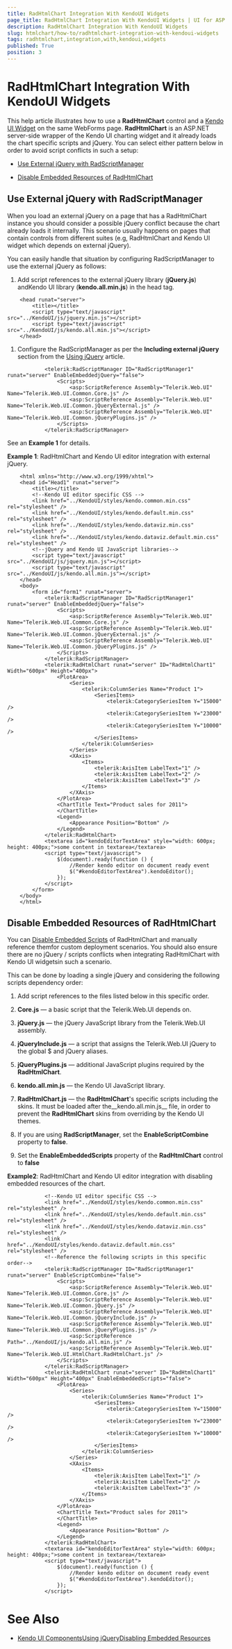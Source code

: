 ```yaml
---
title: RadHtmlChart Integration With KendoUI Widgets
page_title: RadHtmlChart Integration With KendoUI Widgets | UI for ASP.NET AJAX Documentation
description: RadHtmlChart Integration With KendoUI Widgets
slug: htmlchart/how-to/radhtmlchart-integration-with-kendoui-widgets
tags: radhtmlchart,integration,with,kendoui,widgets
published: True
position: 3
---
```


# RadHtmlChart Integration With KendoUI Widgets



This help article illustrates how to use a __RadHtmlChart__ control and a [Kendo UI Widget](http://docs.telerik.com/kendo-ui/introduction) on the same WebForms page. __RadHtmlChart__ is an ASP.NET server-side wrapper of the Kendo UI charting widget and it already loads the chart specific scripts and jQuery. You can select either pattern below in order to avoid script conflicts in such a setup:

* [Use External jQuery with RadScriptManager](#use-external-jquery-with-radscriptmanager)

* [Disable Embedded Resources of RadHtmlChart](#disable-embedded-resources-of-radhtmlchart)

## Use External jQuery with RadScriptManager

When you load an external jQuery on a page that has a RadHtmlChart instance you should consider a possible jQuery conflict because the chart already loads it internally. This scenario usually happens on pages that contain controls from different suites (e.g, RadHtmlChart and Kendo UI widget which depends on external jQuery).

You can easily handle that situation by configuring RadScriptManager to use the external jQuery as follows:

1. Add script references to the external jQuery library (__jQuery.js__) andKendo UI library (__kendo.all.min.js__) in the head tag.

````ASPNET
	<head runat="server">
		<title></title>
		<script type="text/javascript" src="../KendoUI/js/jquery.min.js"></script>
		<script type="text/javascript" src="../KendoUI/js/kendo.all.min.js"></script>
	</head>
````



1. Configure the RadScriptManager as per the __Including external jQuery__ section from the [Using jQuery](020D635F-654D-41FB-9BD0-258E4ED5B401) article.

````ASPNET
			<telerik:RadScriptManager ID="RadScriptManager1" runat="server" EnableEmbeddedjQuery="false">
				<Scripts>
					<asp:ScriptReference Assembly="Telerik.Web.UI" Name="Telerik.Web.UI.Common.Core.js" />
					<asp:ScriptReference Assembly="Telerik.Web.UI" Name="Telerik.Web.UI.Common.jQueryExternal.js" />
					<asp:ScriptReference Assembly="Telerik.Web.UI" Name="Telerik.Web.UI.Common.jQueryPlugins.js" />
				</Scripts>
			</telerik:RadScriptManager>
````



See an __Example 1__ for details.

__Example 1__: RadHtmlChart and Kendo UI editor integration with external jQuery.

````ASPNET
	<html xmlns="http://www.w3.org/1999/xhtml">
	<head id="Head1" runat="server">
		<title></title>
		<!--Kendo UI editor specific CSS -->
		<link href="../KendoUI/styles/kendo.common.min.css" rel="stylesheet" />
		<link href="../KendoUI/styles/kendo.default.min.css" rel="stylesheet" />
		<link href="../KendoUI/styles/kendo.dataviz.min.css" rel="stylesheet" />
		<link href="../KendoUI/styles/kendo.dataviz.default.min.css" rel="stylesheet" />
		<!--jQuery and Kendo UI JavaScript libraries-->
		<script type="text/javascript" src="../KendoUI/js/jquery.min.js"></script>
		<script type="text/javascript" src="../KendoUI/js/kendo.all.min.js"></script>
	</head>
	<body>
		<form id="form1" runat="server">
			<telerik:RadScriptManager ID="RadScriptManager1" runat="server" EnableEmbeddedjQuery="false">
				<Scripts>
					<asp:ScriptReference Assembly="Telerik.Web.UI" Name="Telerik.Web.UI.Common.Core.js" />
					<asp:ScriptReference Assembly="Telerik.Web.UI" Name="Telerik.Web.UI.Common.jQueryExternal.js" />
					<asp:ScriptReference Assembly="Telerik.Web.UI" Name="Telerik.Web.UI.Common.jQueryPlugins.js" />
				</Scripts>
			</telerik:RadScriptManager>
			<telerik:RadHtmlChart runat="server" ID="RadHtmlChart1" Width="600px" Height="400px">
				<PlotArea>
					<Series>
						<telerik:ColumnSeries Name="Product 1">
							<SeriesItems>
								<telerik:CategorySeriesItem Y="15000" />
								<telerik:CategorySeriesItem Y="23000" />
								<telerik:CategorySeriesItem Y="10000" />
							</SeriesItems>
						</telerik:ColumnSeries>
					</Series>
					<XAxis>
						<Items>
							<telerik:AxisItem LabelText="1" />
							<telerik:AxisItem LabelText="2" />
							<telerik:AxisItem LabelText="3" />
						</Items>
					</XAxis>
				</PlotArea>
				<ChartTitle Text="Product sales for 2011">
				</ChartTitle>
				<Legend>
					<Appearance Position="Bottom" />
				</Legend>
			</telerik:RadHtmlChart>
			<textarea id="kendoEditorTextArea" style="width: 600px; height: 400px;">some content in textarea</textarea>
			<script type="text/javascript">
				$(document).ready(function () {
					//Render kendo editor on document ready event
					$("#kendoEditorTextArea").kendoEditor();
				});
			</script>
		</form>
	</body>
	</html>
````



## Disable Embedded Resources of RadHtmlChart

You can [Disable Embedded Scripts](F02D3323-FFA7-46E6-A4DE-303D5EF15A43) of RadHtmlChart and manually reference themfor custom deployment scenarios. You should also ensure there are no jQuery / scripts conflicts when integrating RadHtmlChart with Kendo UI widgetsin such a scenario.

This can be done by loading a single jQuery and considering the following scripts dependency order:

1. Add script references to the files listed below in this specific order.

1. __Core.js__ — a basic script that the Telerik.Web.UI depends on.

1. __jQuery.js__ — the jQuery JavaScript library from the Telerik.Web.UI assembly.

1. __jQueryInclude.js__ — a script that assigns the Telerik.Web.UI jQuery to the global $ and jQuery aliases.

1. __jQueryPlugins.js__ — additional JavaScript plugins required by the __RadHtmlChart__.

1. __kendo.all.min.js__ — the Kendo UI JavaScript library.

1. __RadHtmlChart.js__ — the __RadHtmlChart__'s specific scripts including the skins. It must be loaded after the__kendo.all.min.js__ file, in order to prevent the __RadHtmlChart__ skins from overriding by the Kendo UI themes.

1. If you are using __RadScriptManager__, set the __EnableScriptCombine__ property to __false__.

1. Set the __EnableEmbeddedScripts__ property of the __RadHtmlChart__ control to __false__

__Example2__: RadHtmlChart and Kendo UI editor integration with disabling embedded resources of the chart.

````ASPNET
			<!--Kendo UI editor specific CSS -->
			<link href="../KendoUI/styles/kendo.common.min.css" rel="stylesheet" />
			<link href="../KendoUI/styles/kendo.default.min.css" rel="stylesheet" />
			<link href="../KendoUI/styles/kendo.dataviz.min.css" rel="stylesheet" />
			<link href="../KendoUI/styles/kendo.dataviz.default.min.css" rel="stylesheet" />
			<!--Reference the following scripts in this specific order-->
			<telerik:RadScriptManager ID="RadScriptManager1" runat="server" EnableScriptCombine="false">
				<Scripts>
					<asp:ScriptReference Assembly="Telerik.Web.UI" Name="Telerik.Web.UI.Common.Core.js" />
					<asp:ScriptReference Assembly="Telerik.Web.UI" Name="Telerik.Web.UI.Common.jQuery.js" />
					<asp:ScriptReference Assembly="Telerik.Web.UI" Name="Telerik.Web.UI.Common.jQueryInclude.js" />
					<asp:ScriptReference Assembly="Telerik.Web.UI" Name="Telerik.Web.UI.Common.jQueryPlugins.js" />
					<asp:ScriptReference Path="../KendoUI/js/kendo.all.min.js" />
					<asp:ScriptReference Assembly="Telerik.Web.UI" Name="Telerik.Web.UI.HtmlChart.RadHtmlChart.js" />
				</Scripts>
			</telerik:RadScriptManager>
			<telerik:RadHtmlChart runat="server" ID="RadHtmlChart1" Width="600px" Height="400px" EnableEmbeddedScripts="false">
				<PlotArea>
					<Series>
						<telerik:ColumnSeries Name="Product 1">
							<SeriesItems>
								<telerik:CategorySeriesItem Y="15000" />
								<telerik:CategorySeriesItem Y="23000" />
								<telerik:CategorySeriesItem Y="10000" />
							</SeriesItems>
						</telerik:ColumnSeries>
					</Series>
					<XAxis>
						<Items>
							<telerik:AxisItem LabelText="1" />
							<telerik:AxisItem LabelText="2" />
							<telerik:AxisItem LabelText="3" />
						</Items>
					</XAxis>
				</PlotArea>
				<ChartTitle Text="Product sales for 2011">
				</ChartTitle>
				<Legend>
					<Appearance Position="Bottom" />
				</Legend>
			</telerik:RadHtmlChart>
			<textarea id="kendoEditorTextArea" style="width: 600px; height: 400px;">some content in textarea</textarea>
			<script type="text/javascript">
				$(document).ready(function () {
					//Render kendo editor on document ready event
					$("#kendoEditorTextArea").kendoEditor();
				});
			</script>
````



# See Also

 * [Kendo UI Components](http://docs.telerik.com/kendo-ui/introduction)[Using jQuery](020D635F-654D-41FB-9BD0-258E4ED5B401)[Disabling Embedded Resources](F02D3323-FFA7-46E6-A4DE-303D5EF15A43)
